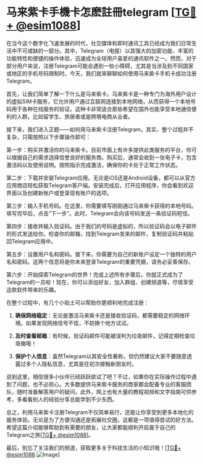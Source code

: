 # 马来紫卡手機卡怎麽註冊telegram [[TG💪+ @esim1088](https://t.me/s/esim1088)]

在当今这个数字化飞速发展的时代，社交媒体和即时通讯工具已经成为我们日常生活中不可或缺的一部分。其中，Telegram（电报）以其强大的加密功能、丰富的功能特性和便捷的操作体验，迅速成为全球用户喜爱的通讯软件之一。然而，对于部分用户来说，注册Telegram可能会遇到一些小障碍，尤其是当涉及到不同国家或地区的手机号码限制时。今天，我们就来聊聊如何使用马来紫卡手机卡成功注册Telegram。

首先，让我们简单了解一下什么是马来紫卡。马来紫卡是一种专门为海外用户设计的虚拟SIM卡服务，它允许用户通过互联网连接到本地网络，从而获得一个本地号码用于各种在线服务的验证。这种卡非常适合那些希望在国外也能享受本地通信便利的人群，比如留学生、旅居者或是跨境电商从业者。

接下来，我们进入正题——如何用马来紫卡注册Telegram。其实，整个过程并不复杂，只需按照以下步骤操作即可：

第一步：购买并激活你的马来紫卡。目前市面上有许多提供此类服务的平台，你可以根据自己的需求选择信誉良好的服务商。购买后，通常会收到一张电子卡，包含激活码以及使用说明。按照指示完成激活，确保你的卡处于正常工作状态。

第二步：下载并安装Telegram应用。无论是iOS还是Android设备，都可以从官方应用商店轻松获取Telegram客户端。安装完成后，打开应用程序，你会看到欢迎界面以及创建新账户或登录现有账户的选项。

第三步：输入手机号码。在这里，你需要填写刚刚通过马来紫卡获得的本地号码。填写完毕后，点击“下一步”。此时，Telegram会向该号码发送一条验证码短信。

第四步：接收并输入验证码。由于我们的号码是虚拟的，所以验证码会以电子邮件的形式发送给你。检查你的邮箱，找到Telegram发来的邮件，复制验证码并粘贴回Telegram应用中。

第五步：设置用户名和密码。接下来，你需要为自己的新账户设定一个独特的用户名和密码。这两个信息将是你未来登录Telegram的重要凭据，请务必妥善保存。

第六步：开始探索Telegram的世界！完成上述所有步骤后，你就正式成为了Telegram的一员啦！现在，你可以添加好友、加入群组、创建频道等，尽情享受这款软件带来的乐趣。

在整个过程中，有几个小贴士可以帮助你更顺利地完成注册：

1. **确保网络稳定**：无论是激活马来紫卡还是接收验证码，都需要稳定的网络环境。如果发现网络信号不佳，不妨换个地方试试。
   
2. **及时查看邮箱**：有时候，验证码邮件可能被误判为垃圾邮件，记得定期检查垃圾箱哦！

3. **保护个人信息**：虽然Telegram以其安全性著称，但仍然建议大家不要随意透露过多个人隐私信息，尤其是在初次接触新朋友时。

说到这里，相信很多小伙伴已经跃跃欲试了吧？不过，如果你在实际操作过程中遇到了问题，也不必担心。大多数提供马来紫卡服务的商家都会配备专业的客服团队，随时准备解答用户的疑问。此外，网上也有大量的教程视频和文字指南可供参考，多看看别人的经验分享总能学到不少东西。

总之，利用马来紫卡注册Telegram不仅简单易行，还能让你享受到更多本地化的服务体验。无论是为了方便沟通还是拓展社交圈，这都是一项值得尝试的好方法。希望这篇介绍能够帮助到有需要的朋友，让大家都能顺利开启属于自己的Telegram之旅[[TG💪+ @esim1088](https://t.me/s/esim1088)]。

最后，别忘了关注我们的频道，获取更多关于科技生活的小知识哦！[[TG💪+ @esim1088](https://t.me/s/esim1088) ![Image](https://i.postimg.cc/4NQfJmqS/Snipaste-2025-05-13-00-14-12.png)]